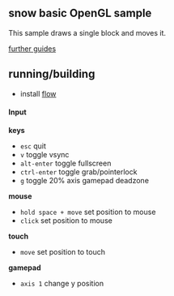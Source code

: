 
## snow basic OpenGL sample

This sample draws a single block and moves it.

[further guides](http://underscorediscovery.github.io/snow/)

## running/building

- install [flow](http://underscorediscovery.github.io/flow/#guide)

#### Input

**keys**   

- `esc` quit
- `v` toggle vsync
- `alt-enter` toggle fullscreen
- `ctrl-enter` toggle grab/pointerlock
- `g` toggle 20% axis gamepad deadzone

**mouse**   

- `hold space + move` set position to mouse
- `click` set position to mouse

**touch**   

- `move` set position to touch

**gamepad**   

- `axis 1` change y position

